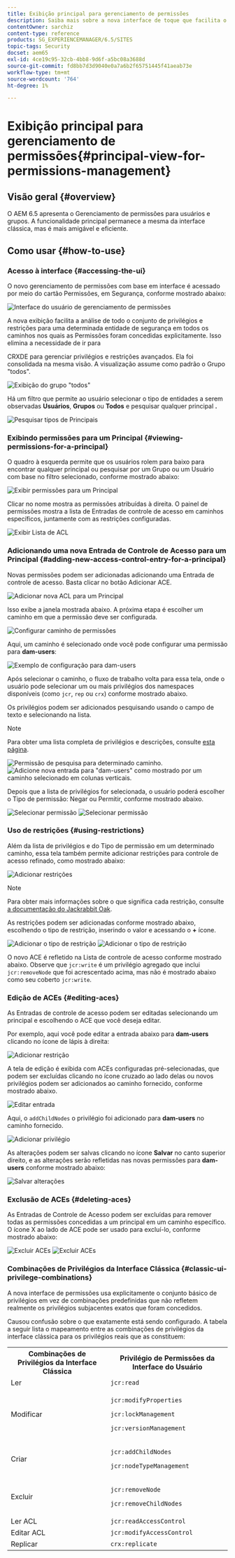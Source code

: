 ```yaml
---
title: Exibição principal para gerenciamento de permissões
description: Saiba mais sobre a nova interface de toque que facilita o gerenciamento de permissões.
contentOwner: sarchiz
content-type: reference
products: SG_EXPERIENCEMANAGER/6.5/SITES
topic-tags: Security
docset: aem65
exl-id: 4ce19c95-32cb-4bb8-9d6f-a5bc08a3688d
source-git-commit: fd8bb7d3d9040e0a7a6b2f65751445f41aeab73e
workflow-type: tm+mt
source-wordcount: '764'
ht-degree: 1%

---
```



# Exibição principal para gerenciamento de permissões{#principal-view-for-permissions-management}

## Visão geral {#overview}

O AEM 6.5 apresenta o Gerenciamento de permissões para usuários e grupos. A funcionalidade principal permanece a mesma da interface clássica, mas é mais amigável e eficiente.

## Como usar {#how-to-use}

### Acesso à interface {#accessing-the-ui}

O novo gerenciamento de permissões com base em interface é acessado por meio do cartão Permissões, em Segurança, conforme mostrado abaixo:

![Interface do usuário de gerenciamento de permissões](assets/screen_shot_2019-03-17at63333pm.png)

A nova exibição facilita a análise de todo o conjunto de privilégios e restrições para uma determinada entidade de segurança em todos os caminhos nos quais as Permissões foram concedidas explicitamente. Isso elimina a necessidade de ir para

CRXDE para gerenciar privilégios e restrições avançados. Ela foi consolidada na mesma visão. A visualização assume como padrão o Grupo &quot;todos&quot;.

![Exibição do grupo &quot;todos&quot;](assets/unu-1.png)

Há um filtro que permite ao usuário selecionar o tipo de entidades a serem observadas **Usuários**, **Grupos** ou **Todos** e pesquisar qualquer principal **.**

![Pesquisar tipos de Principais](assets/image2019-3-20_23-52-51.png)

### Exibindo permissões para um Principal {#viewing-permissions-for-a-principal}

O quadro à esquerda permite que os usuários rolem para baixo para encontrar qualquer principal ou pesquisar por um Grupo ou um Usuário com base no filtro selecionado, conforme mostrado abaixo:

![Exibir permissões para um Principal](assets/doi-1.png)

Clicar no nome mostra as permissões atribuídas à direita. O painel de permissões mostra a lista de Entradas de controle de acesso em caminhos específicos, juntamente com as restrições configuradas.

![Exibir Lista de ACL](assets/trei-1.png)

### Adicionando uma nova Entrada de Controle de Acesso para um Principal {#adding-new-access-control-entry-for-a-principal}

Novas permissões podem ser adicionadas adicionando uma Entrada de controle de acesso. Basta clicar no botão Adicionar ACE.

![Adicionar nova ACL para um Principal](assets/patru.png)

Isso exibe a janela mostrada abaixo. A próxima etapa é escolher um caminho em que a permissão deve ser configurada.

![Configurar caminho de permissões](assets/cinci-1.png)

Aqui, um caminho é selecionado onde você pode configurar uma permissão para **dam-users**:

![Exemplo de configuração para dam-users](assets/sase-1.png)

Após selecionar o caminho, o fluxo de trabalho volta para essa tela, onde o usuário pode selecionar um ou mais privilégios dos namespaces disponíveis (como `jcr`, `rep` ou `crx`) conforme mostrado abaixo.

Os privilégios podem ser adicionados pesquisando usando o campo de texto e selecionando na lista.

>[!NOTE]
>
>Para obter uma lista completa de privilégios e descrições, consulte [esta página](/help/sites-administering/user-group-ac-admin.md#access-right-management).

![Permissão de pesquisa para determinado caminho.](assets/image2019-3-21_0-5-47.png) ![Adicione nova entrada para &quot;dam-users&quot; como mostrado por um caminho selecionado em colunas verticais.](assets/image2019-3-21_0-6-53.png)

Depois que a lista de privilégios for selecionada, o usuário poderá escolher o Tipo de permissão: Negar ou Permitir, conforme mostrado abaixo.

![Selecionar permissão](assets/screen_shot_2019-03-17at63938pm.png) ![Selecionar permissão](assets/screen_shot_2019-03-17at63947pm.png)

### Uso de restrições {#using-restrictions}

Além da lista de privilégios e do Tipo de permissão em um determinado caminho, essa tela também permite adicionar restrições para controle de acesso refinado, como mostrado abaixo:

![Adicionar restrições](assets/image2019-3-21_1-4-14.png)

>[!NOTE]
>
>Para obter mais informações sobre o que significa cada restrição, consulte [a documentação do Jackrabbit Oak](https://jackrabbit.apache.org/oak/docs/security/authorization/restriction.html).

As restrições podem ser adicionadas conforme mostrado abaixo, escolhendo o tipo de restrição, inserindo o valor e acessando o **+** ícone.

![Adicionar o tipo de restrição](assets/sapte-1.png) ![Adicionar o tipo de restrição](assets/opt-1.png)

O novo ACE é refletido na Lista de controle de acesso conforme mostrado abaixo. Observe que `jcr:write` é um privilégio agregado que inclui `jcr:removeNode` que foi acrescentado acima, mas não é mostrado abaixo como seu coberto `jcr:write`.

### Edição de ACEs {#editing-aces}

As Entradas de controle de acesso podem ser editadas selecionando um principal e escolhendo o ACE que você deseja editar.

Por exemplo, aqui você pode editar a entrada abaixo para **dam-users** clicando no ícone de lápis à direita:

![Adicionar restrição](assets/image2019-3-21_0-35-39.png)

A tela de edição é exibida com ACEs configuradas pré-selecionadas, que podem ser excluídas clicando no ícone cruzado ao lado delas ou novos privilégios podem ser adicionados ao caminho fornecido, conforme mostrado abaixo.

![Editar entrada](assets/noua-1.png)

Aqui, o `addChildNodes` o privilégio foi adicionado para **dam-users** no caminho fornecido.

![Adicionar privilégio](assets/image2019-3-21_0-45-35.png)

As alterações podem ser salvas clicando no ícone **Salvar** no canto superior direito, e as alterações serão refletidas nas novas permissões para **dam-users** conforme mostrado abaixo:

![Salvar alterações](assets/zece-1.png)

### Exclusão de ACEs {#deleting-aces}

As Entradas de Controle de Acesso podem ser excluídas para remover todas as permissões concedidas a um principal em um caminho específico. O ícone X ao lado de ACE pode ser usado para excluí-lo, conforme mostrado abaixo:

![Excluir ACEs](assets/image2019-3-21_0-53-19.png) ![Excluir ACEs](assets/unspe.png)

### Combinações de Privilégios da Interface Clássica {#classic-ui-privilege-combinations}

A nova interface de permissões usa explicitamente o conjunto básico de privilégios em vez de combinações predefinidas que não refletem realmente os privilégios subjacentes exatos que foram concedidos.

Causou confusão sobre o que exatamente está sendo configurado. A tabela a seguir lista o mapeamento entre as combinações de privilégios da interface clássica para os privilégios reais que as constituem:

<table>
 <tbody>
  <tr>
   <th>Combinações de Privilégios da Interface Clássica</th>
   <th>Privilégio de Permissões da Interface do Usuário</th>
  </tr>
  <tr>
   <td>Ler</td>
   <td><code>jcr:read</code></td>
  </tr>
  <tr>
   <td>Modificar</td>
   <td><p><code>jcr:modifyProperties</code></p> <p><code>jcr:lockManagement</code></p> <p><code>jcr:versionManagement</code></p> </td>
  </tr>
  <tr>
   <td>Criar</td>
   <td><p><code>jcr:addChildNodes</code></p> <p><code>jcr:nodeTypeManagement</code></p> </td>
  </tr>
  <tr>
   <td>Excluir</td>
   <td><p><code>jcr:removeNode</code></p> <p><code>jcr:removeChildNodes</code></p> </td>
  </tr>
  <tr>
   <td>Ler ACL</td>
   <td><code>jcr:readAccessControl</code></td>
  </tr>
  <tr>
   <td>Editar ACL</td>
   <td><code>jcr:modifyAccessControl</code></td>
  </tr>
  <tr>
   <td>Replicar</td>
   <td><code>crx:replicate</code></td>
  </tr>
 </tbody>
</table>
